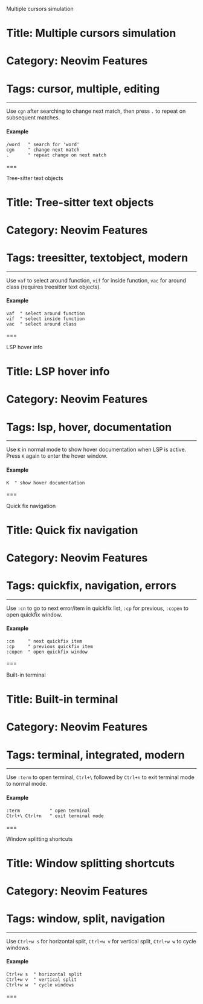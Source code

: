 Multiple cursors simulation
# Title: Multiple cursors simulation
# Category: Neovim Features
# Tags: cursor, multiple, editing
---
Use `cgn` after searching to change next match, then press `.` to repeat on subsequent matches.

#### Example

```vim
/word   " search for 'word'
cgn     " change next match
.       " repeat change on next match
```
===

Tree-sitter text objects
# Title: Tree-sitter text objects
# Category: Neovim Features
# Tags: treesitter, textobject, modern
---
Use `vaf` to select around function, `vif` for inside function, `vac` for around class (requires treesitter text objects).

#### Example

```vim
vaf  " select around function
vif  " select inside function
vac  " select around class
```
===

LSP hover info
# Title: LSP hover info
# Category: Neovim Features
# Tags: lsp, hover, documentation
---
Use `K` in normal mode to show hover documentation when LSP is active. Press `K` again to enter the hover window.

#### Example

```vim
K  " show hover documentation
```
===

Quick fix navigation
# Title: Quick fix navigation
# Category: Neovim Features
# Tags: quickfix, navigation, errors
---
Use `:cn` to go to next error/item in quickfix list, `:cp` for previous, `:copen` to open quickfix window.

#### Example

```vim
:cn     " next quickfix item
:cp     " previous quickfix item
:copen  " open quickfix window
```
===

Built-in terminal
# Title: Built-in terminal
# Category: Neovim Features
# Tags: terminal, integrated, modern
---
Use `:term` to open terminal, `Ctrl+\` followed by `Ctrl+n` to exit terminal mode to normal mode.

#### Example

```vim
:term           " open terminal
Ctrl+\ Ctrl+n   " exit terminal mode
```
===

Window splitting shortcuts
# Title: Window splitting shortcuts
# Category: Neovim Features
# Tags: window, split, navigation
---
Use `Ctrl+w s` for horizontal split, `Ctrl+w v` for vertical split, `Ctrl+w w` to cycle windows.

#### Example

```vim
Ctrl+w s  " horizontal split
Ctrl+w v  " vertical split
Ctrl+w w  " cycle windows
```
===
